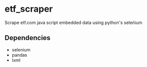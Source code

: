 # etf_scraper
Scrape etf.com java script embedded data using python's seleńium


## Dependencies
* selenium
* pandas
* lxml


